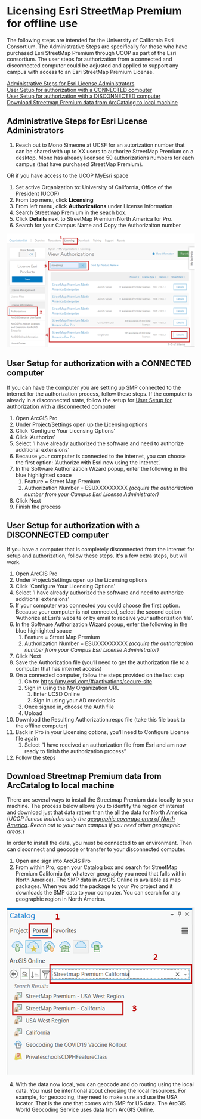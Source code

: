 # Licensing Esri StreetMap Premium for offline use
The following steps are intended for the University of California Esri Consortium. The Administrative Steps are specifically for those who have purchased Esri StreetMap Premium through UCOP as part of the Esri consortium. The user steps for authorization from a connected and disconnected computer could be adjusted and applied to support any campus with access to an Esri StreetMap Premium License.

[Administrative Steps for Esri License Administrators](#Administrative-Steps-for-Esri-License-Administrators)\
[User Setup for authorization with a CONNECTED computer](#User-Setup-for-authorization-with-a-CONNECTED-computer)\
[User Setup for authorization with a DISCONNECTED computer](#User-Setup-for-authorization-with-a-DISCONNECTED-computer)\
[Download Streetmap Premium data from ArcCatalog to local machine](#Download-Streetmap-Premium-data-from-ArcCatalog-to-local-machine)


## Administrative Steps for Esri License Administrators  
1. Reach out to Mono Simeone at UCSF for an autorization number that can be shared with up to XX users to authorize StreetMap Premium on a desktop. Mono has already licensed 50 authorizations numbers for each campus (that have purchased StreetMap Premium).

OR if you have access to the UCOP MyEsri space

1. Set active Organization to:  University of California, Office of the President (UCOP)
2. From top menu, click **Licensing**
3. From left menu, click **Authorizations** under License Information
4. Search Streetmap Premium in the seach box.
5. Click **Details** next to StreetMap Premium North America for Pro.
6. Search for your Campus Name and Copy the Authorizaiton number  

 <div align="center"><img src="../images/SMP-LicenseingSMP-123_SingleUse.png" widtch = 15></div>   

## User Setup for authorization with a CONNECTED computer
If you can have the computer you are setting up SMP connected to the internet for the authorization process, follow these steps. If the computer is already in a disconnected state, follow the setup for [User Setup for authorization with a disconnected computer](#User-Setup-for-authorization-with-a-disconnected-computer)

1.	Open ArcGIS Pro
2.	Under Project/Settings open up the Licensing options
3.	Click ‘Configure Your Licensing Options’
4.	Click ‘Authorize’
5.	Select ‘I have already authorized the software and need to authorize additional extensions’
6.	Because your computer is connected to the internet, you can choose the first option:  ‘Authorize with Esri now using the Internet’. 
7.	In the Software Authorization Wizard popup, enter the following in the blue highlighted space
    1.	Feature = Street Map Premium 
    2.	Authorization Number = ESUXXXXXXXXX *(acquire the authorization number from your Campus Esri License Administrator)*
8.	Click Next
9.	Finish the process


## User Setup for authorization with a DISCONNECTED computer
If you have a computer that is completely disconnected from the internet for setup and authorization, follow these steps. It's a few extra steps, but will work.
1.	Open ArcGIS Pro
2.	Under Project/Settings open up the Licensing options
3.	Click ‘Configure Your Licensing Options’
4.	Select ‘I have already authorized the software and need to authorize additional extensions’
5.	If your computer was connected you could choose the first option. Because your computer is not connected, select the second option ‘Authorize at Esri’s website or by email to receive your authorization file’. 
6.	In the Software Authorization Wizard popup, enter the following in the blue highlighted space
    1. Feature = Street Map Premium 
    2. Authorization Number = ESUXXXXXXXXX *(acquire the authorization number from your Campus Esri License Administrator)*
7.	Click Next
8.	Save the Authorization file (you’ll need to get the authorization file to a computer that has internet access)
9.	On a connected computer, follow the steps provided on the last step
    1. Go to:  https://my.esri.com/#/activations/secure-site
    2. Sign in using the My Organization URL
        1. Enter UCSD Online
        2. Sign in using your AD credentials 
    3. Once signed in, choose the Auth file
    4. Upload  
10.	Download the Resulting Authorization.respc file (take this file back to the offline computer)
11.	Back in Pro in your Licensing options, you’ll need to Configure License file again
    1. Select “I have received an authorization file from Esri and am now ready to finish the authorization process”
12.	Follow the steps

## Download Streetmap Premium data from ArcCatalog to local machine
There are several ways to install the Streetmap Premium data locally to your machine. The process below allows you to identify the region of interest and download just that data rather than the all the data for North America (*UCOP licnese includes only the [geographic coverage area of North America](https://doc.arcgis.com/en/streetmap-premium/coverage/product-coverage.htm#ESRI_SECTION2_AC035FCDC0024A10BCA7FE0D0B3C1342). Reach out to your own campus if you need other geographic areas.*)

In order to install the data, you must be connected to an environment. Then can disconnect and geocode or transfer to your disconnected computer. 

1. Open and sign into ArcGIS Pro
2.	From within Pro, open your Catalog box and search for StreetMap Premium California (or whatever geography you need that falls within North America). The SMP data in ArcGIS Online is available as map packages. When you add the package to your Pro project and it downloads the SMP data to your computer. You can search for any geographic region in North America.

 <div align="center"><img src="../images/SMP-Catalog-data-download.png" widtch = 5></div>  
 
4.	With the data now local, you can geocode and do routing using the local data. You must be intentional about choosing the local resources.  For example, for geocoding, they need to make sure and use the USA locator. That is the one that comes with SMP for US data. The ArcGIS World Geocoding Service uses data from ArcGIS Online.
